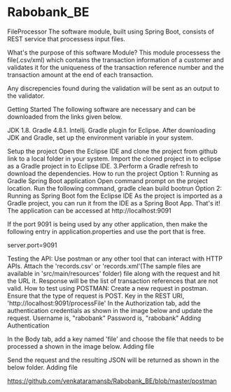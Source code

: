 # Rabobank_BE
FileProcessor
The software module, built using Spring Boot, consists of REST service that processess input files.

What's the purpose of this software Module?
This module processess the file(.csv/xml) which contains the transaction information of a customer and validates it for the uniqueness of the transaction reference number and the transaction amount at the end of each transaction.

Any discrepencies found during the validation will be sent as an output to the validator.

Getting Started
The following software are necessary and can be downloaded from the links given below.

JDK 1.8.
Gradle 4.8.1.
Intellj.
Gradle plugin for Eclipse.
After downloading JDK and Gradle, set up the environment variable in your system.

Setup the project
Open the Eclipse IDE and clone the project from github link to a local folder in your system.
Import the cloned project in to eclipse as a Gradle project in to Eclipse IDE. 3.Perform a Gradle refresh to download the dependencies.
How to run the project
Option 1: Running as Gradle Spring Boot application
Open command prompt on the project location.
Run the following command,
gradle clean build bootrun
Option 2: Running as Spring Boot fom the Eclipse IDE
As the project is imported as a Gradle project, you can run it from the IDE as a Spring Boot App.
That's it! The application can be accessed at http://localhost:9091

If the port 9091 is being used by any other application, then make the following entry in application.properties and use the port that is free.

server.port=9091

Testing the API:
Use postman or any other tool that can interact with HTTP APIs.
Attach the 'records.csv' or 'records.xml'(The sample files are available in 'src/main/resources' folder) file along with the request and hit the URL it.
Response will be the list of transaction references that are not valid.
How to test using POSTMAN:
Create a new request in postman.
Ensure that the type of request is POST.
Key in the REST URI, 'http://localhost:9091/processFile'
In the Authorization tab, add the authentication credentials as shown in the image below and update the request. Username is, "rabobank" Password is, "rabobank"
Adding Authentication

In the Body tab, add a key named 'file' and choose the file that needs to be processed a shown in the image below.
Adding file

Send the request and the resulting JSON will be returned as shown in the below folder.
Adding file

https://github.com/venkataramansb/Rabobank_BE/blob/master/postman

